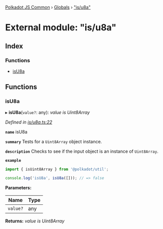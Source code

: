 [Polkadot JS Common](../README.md) › [Globals](../globals.md) › ["is/u8a"](_is_u8a_.md)

# External module: "is/u8a"

## Index

### Functions

* [isU8a](_is_u8a_.md#isu8a)

## Functions

###  isU8a

▸ **isU8a**(`value?`: any): *value is Uint8Array*

*Defined in [is/u8a.ts:22](https://github.com/polkadot-js/common/blob/87228149/packages/util/src/is/u8a.ts#L22)*

**`name`** isU8a

**`summary`** Tests for a `Uint8Array` object instance.

**`description`** 
Checks to see if the input object is an instance of `Uint8Array`.

**`example`** 
<BR>

```javascript
import { isUint8Array } from '@polkadot/util';

console.log('isU8a', isU8a([])); // => false
```

**Parameters:**

Name | Type |
------ | ------ |
`value?` | any |

**Returns:** *value is Uint8Array*
